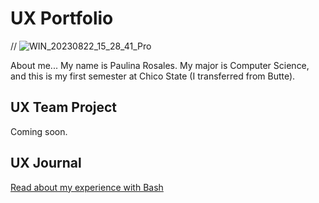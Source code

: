 # UX Portfolio

// ![WIN_20230822_15_28_41_Pro](https://github.com/UsabilityEngineering/ux-portfolio-rosalep/assets/111808082/4eaa0d4b-c05d-4a5d-8f35-59b874d3f5ce)

About me...
My name is Paulina Rosales. My major is Computer Science, and this is my first semester at Chico State (I transferred from Butte).

## UX Team Project

Coming soon.

## UX Journal

[Read about my experience with Bash](j01/)
